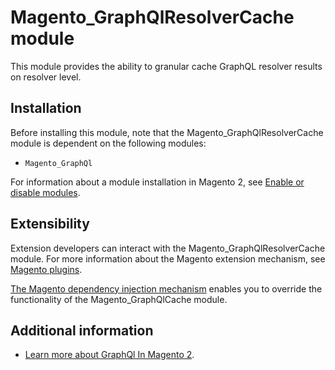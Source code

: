 # Magento_GraphQlResolverCache module

This module provides the ability to granular cache GraphQL resolver results on resolver level.

## Installation

Before installing this module, note that the Magento_GraphQlResolverCache module is dependent on the following modules:

- `Magento_GraphQl`

For information about a module installation in Magento 2, see [Enable or disable modules](https://experienceleague.adobe.com/docs/commerce-operations/installation-guide/tutorials/manage-modules.html).

## Extensibility

Extension developers can interact with the Magento_GraphQlResolverCache module. For more information about the Magento extension mechanism, see [Magento plugins](https://developer.adobe.com/commerce/php/development/components/plugins/).

[The Magento dependency injection mechanism](https://developer.adobe.com/commerce/php/development/components/dependency-injection/) enables you to override the functionality of the Magento_GraphQlCache module.

## Additional information

- [Learn more about GraphQl In Magento 2](https://developer.adobe.com/commerce/webapi/graphql/).
